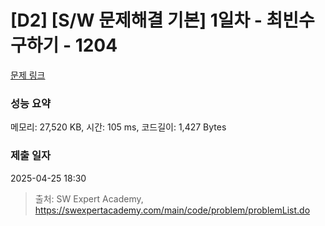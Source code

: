 # [D2] [S/W 문제해결 기본] 1일차 - 최빈수 구하기 - 1204 

[문제 링크](https://swexpertacademy.com/main/code/problem/problemDetail.do?contestProbId=AV13zo1KAAACFAYh) 

### 성능 요약

메모리: 27,520 KB, 시간: 105 ms, 코드길이: 1,427 Bytes

### 제출 일자

2025-04-25 18:30



> 출처: SW Expert Academy, https://swexpertacademy.com/main/code/problem/problemList.do